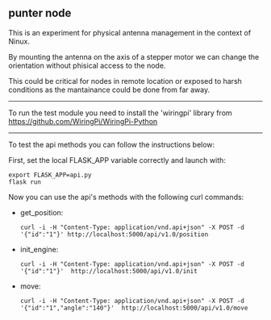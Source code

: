 punter node
-----------

This is an experiment for physical antenna management in the context of Ninux.

By mounting the antenna on the axis of a stepper motor we can change the orientation
without phisical access to the node.

This could be critical for nodes in remote location or exposed to harsh conditions as
the mantainance could be done from far away.

-----------
To run the test module you need to install the 'wiringpi' library from https://github.com/WiringPi/WiringPi-Python

-----------
To test the api methods you can follow the instructions below:

First, set the local FLASK_APP variable correctly and launch with:

~~~~
export FLASK_APP=api.py
flask run
~~~~

Now you can use the api's methods with the following curl commands:

* get_position:
  ~~~~
  curl -i -H "Content-Type: application/vnd.api+json" -X POST -d '{"id":"1"}' http://localhost:5000/api/v1.0/position
  ~~~~

* init_engine:
  ~~~~
  curl -i -H "Content-Type: application/vnd.api+json" -X POST -d '{"id":"1"}'  http://localhost:5000/api/v1.0/init
  ~~~~

* move:
  ~~~~
  curl -i -H "Content-Type: application/vnd.api+json" -X POST -d '{"id":"1","angle":"140"}'  http://localhost:5000/api/v1.0/move
  ~~~~